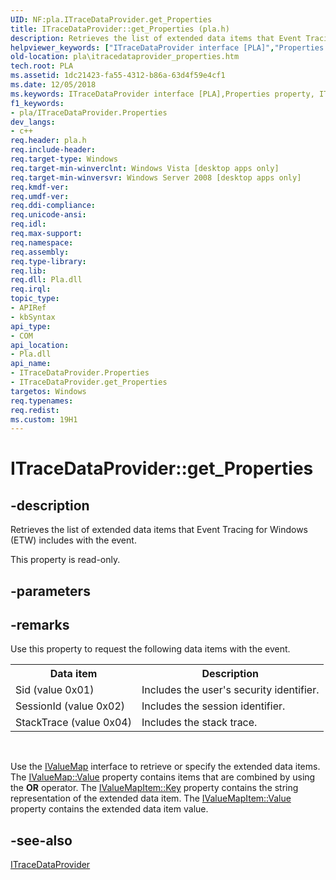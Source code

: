 ```yaml
---
UID: NF:pla.ITraceDataProvider.get_Properties
title: ITraceDataProvider::get_Properties (pla.h)
description: Retrieves the list of extended data items that Event Tracing for Windows (ETW) includes with the event.
helpviewer_keywords: ["ITraceDataProvider interface [PLA]","Properties property","ITraceDataProvider.Properties","ITraceDataProvider.get_Properties","ITraceDataProvider::Properties","ITraceDataProvider::get_Properties","Properties property [PLA]","Properties property [PLA]","ITraceDataProvider interface","base.itracedataprovider_properties","get_Properties","pla.itracedataprovider_properties","pla/ITraceDataProvider::Properties","pla/ITraceDataProvider::get_Properties"]
old-location: pla\itracedataprovider_properties.htm
tech.root: PLA
ms.assetid: 1dc21423-fa55-4312-b86a-63d4f59e4cf1
ms.date: 12/05/2018
ms.keywords: ITraceDataProvider interface [PLA],Properties property, ITraceDataProvider.Properties, ITraceDataProvider.get_Properties, ITraceDataProvider::Properties, ITraceDataProvider::get_Properties, Properties property [PLA], Properties property [PLA],ITraceDataProvider interface, base.itracedataprovider_properties, get_Properties, pla.itracedataprovider_properties, pla/ITraceDataProvider::Properties, pla/ITraceDataProvider::get_Properties
f1_keywords:
- pla/ITraceDataProvider.Properties
dev_langs:
- c++
req.header: pla.h
req.include-header: 
req.target-type: Windows
req.target-min-winverclnt: Windows Vista [desktop apps only]
req.target-min-winversvr: Windows Server 2008 [desktop apps only]
req.kmdf-ver: 
req.umdf-ver: 
req.ddi-compliance: 
req.unicode-ansi: 
req.idl: 
req.max-support: 
req.namespace: 
req.assembly: 
req.type-library: 
req.lib: 
req.dll: Pla.dll
req.irql: 
topic_type:
- APIRef
- kbSyntax
api_type:
- COM
api_location:
- Pla.dll
api_name:
- ITraceDataProvider.Properties
- ITraceDataProvider.get_Properties
targetos: Windows
req.typenames: 
req.redist: 
ms.custom: 19H1
---
```


# ITraceDataProvider::get_Properties


## -description


Retrieves the list of extended data items that Event Tracing for Windows (ETW) includes with the event.

This property is read-only.


## -parameters


## -remarks



Use this property to request the following data items with the event.

<table>
<tr>
<th>Data item</th>
<th>Description</th>
</tr>
<tr>
<td>
Sid (value 0x01)

</td>
<td>
Includes the user's security identifier.

</td>
</tr>
<tr>
<td>
SessionId (value 0x02)

</td>
<td>
Includes the session identifier.

</td>
</tr>
<tr>
<td>
StackTrace (value 0x04)

</td>
<td>
Includes the stack trace.

</td>
</tr>
</table>
 

Use the <a href="https://docs.microsoft.com/previous-versions/windows/desktop/api/pla/nn-pla-ivaluemap">IValueMap</a> interface to retrieve or specify the extended data items. The <a href="https://docs.microsoft.com/previous-versions/windows/desktop/api/pla/nf-pla-ivaluemap-get_value">IValueMap::Value</a> property contains items that are combined by using the <b>OR</b> operator. The <a href="https://docs.microsoft.com/previous-versions/windows/desktop/api/pla/nf-pla-ivaluemapitem-get_key">IValueMapItem::Key</a> property contains the string representation of the extended data item. The <a href="https://docs.microsoft.com/previous-versions/windows/desktop/api/pla/nf-pla-ivaluemapitem-get_value">IValueMapItem::Value</a> property contains the extended data item value.




## -see-also




<a href="https://docs.microsoft.com/previous-versions/windows/desktop/api/pla/nn-pla-itracedataprovider">ITraceDataProvider</a>
 

 

